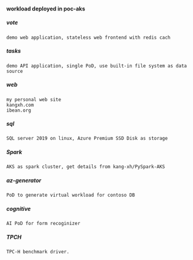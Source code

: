 #### workload deployed in poc-aks

##### vote 
    demo web application, stateless web frontend with redis cach

##### tasks
    demo API application, single PoD, use built-in file system as data source

##### web
    my personal web site
    kangxh.com
    ibean.org

##### sql
    SQL server 2019 on linux, Azure Premium SSD Disk as storage

##### Spark
    AKS as spark cluster, get details from kang-xh/PySpark-AKS

##### az-generator
    PoD to generate virtual workload for contoso DB 

##### cognitive
    AI PoD for form recoginizer

##### TPCH
    TPC-H benchmark driver. 